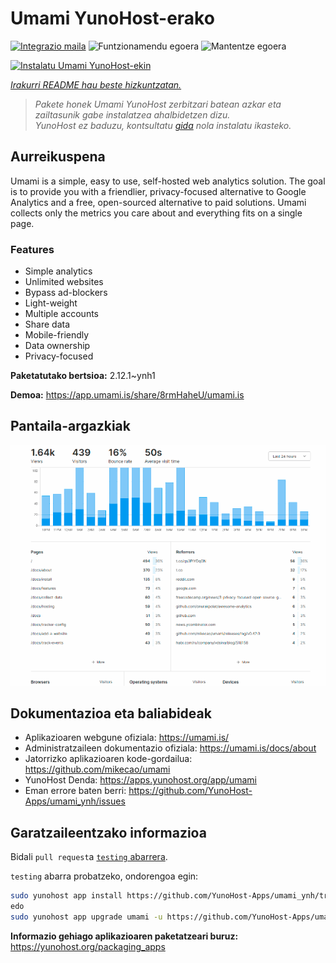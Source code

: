 <!--
Ohart ongi: README hau automatikoki sortu da <https://github.com/YunoHost/apps/tree/master/tools/readme_generator>ri esker
EZ editatu eskuz.
-->

# Umami YunoHost-erako

[![Integrazio maila](https://dash.yunohost.org/integration/umami.svg)](https://ci-apps.yunohost.org/ci/apps/umami/) ![Funtzionamendu egoera](https://ci-apps.yunohost.org/ci/badges/umami.status.svg) ![Mantentze egoera](https://ci-apps.yunohost.org/ci/badges/umami.maintain.svg)

[![Instalatu Umami YunoHost-ekin](https://install-app.yunohost.org/install-with-yunohost.svg)](https://install-app.yunohost.org/?app=umami)

*[Irakurri README hau beste hizkuntzatan.](./ALL_README.md)*

> *Pakete honek Umami YunoHost zerbitzari batean azkar eta zailtasunik gabe instalatzea ahalbidetzen dizu.*  
> *YunoHost ez baduzu, kontsultatu [gida](https://yunohost.org/install) nola instalatu ikasteko.*

## Aurreikuspena

Umami is a simple, easy to use, self-hosted web analytics solution. The goal is to provide you with a friendlier, privacy-focused alternative to Google Analytics and a free, open-sourced alternative to paid solutions. Umami collects only the metrics you care about and everything fits on a single page. 

### Features

- Simple analytics
- Unlimited websites
- Bypass ad-blockers
- Light-weight
- Multiple accounts
- Share data
- Mobile-friendly
- Data ownership
- Privacy-focused


**Paketatutako bertsioa:** 2.12.1~ynh1

**Demoa:** <https://app.umami.is/share/8rmHaheU/umami.is>

## Pantaila-argazkiak

![Umami(r)en pantaila-argazkia](./doc/screenshots/dark.png)

## Dokumentazioa eta baliabideak

- Aplikazioaren webgune ofiziala: <https://umami.is/>
- Administratzaileen dokumentazio ofiziala: <https://umami.is/docs/about>
- Jatorrizko aplikazioaren kode-gordailua: <https://github.com/mikecao/umami>
- YunoHost Denda: <https://apps.yunohost.org/app/umami>
- Eman errore baten berri: <https://github.com/YunoHost-Apps/umami_ynh/issues>

## Garatzaileentzako informazioa

Bidali `pull request`a [`testing` abarrera](https://github.com/YunoHost-Apps/umami_ynh/tree/testing).

`testing` abarra probatzeko, ondorengoa egin:

```bash
sudo yunohost app install https://github.com/YunoHost-Apps/umami_ynh/tree/testing --debug
edo
sudo yunohost app upgrade umami -u https://github.com/YunoHost-Apps/umami_ynh/tree/testing --debug
```

**Informazio gehiago aplikazioaren paketatzeari buruz:** <https://yunohost.org/packaging_apps>
